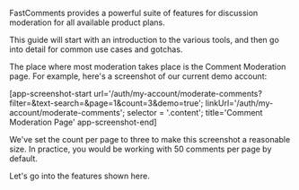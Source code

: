 FastComments provides a powerful suite of features for discussion moderation for all available product plans.

This guide will start with an introduction to the various tools, and then go into detail for common use cases and gotchas.

The place where most moderation takes place is the Comment Moderation page. For example, here's a screenshot of our current demo account:

[app-screenshot-start url='/auth/my-account/moderate-comments?filter=&text-search=&page=1&count=3&demo=true'; linkUrl='/auth/my-account/moderate-comments'; selector = '.content'; title='Comment Moderation Page' app-screenshot-end]

We've set the count per page to three to make this screenshot a reasonable size. In practice, you would be working with 50 comments per page by default.

Let's go into the features shown here.

